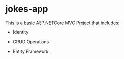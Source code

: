 # jokes-app

This is a basic ASP.NETCore MVC Project that includes:

- Identity

- CRUD Operations

- Entity Framework
